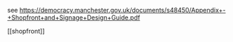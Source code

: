 see 
https://democracy.manchester.gov.uk/documents/s48450/Appendix+-+Shopfront+and+Signage+Design+Guide.pdf

[[shopfront]]